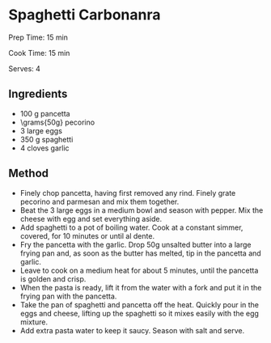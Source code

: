 # Spaghetti Carbonanra

Prep Time: 15 min

Cook Time: 15 min

Serves: 4
## Ingredients
* 100 g pancetta
* \grams{50g} pecorino
* 3 large eggs
* 350 g spaghetti
* 4 cloves garlic


## Method
* Finely chop pancetta, having first removed any rind. Finely grate pecorino and parmesan and mix them together.
* Beat the 3 large eggs in a medium bowl and season with pepper. Mix the cheese with egg and set everything aside.
* Add spaghetti to a pot of boiling water. Cook at a constant simmer, covered, for 10 minutes or until al dente.
* Fry the pancetta with the garlic. Drop 50g unsalted butter into a large frying pan and, as soon as the butter has melted, tip in the pancetta and garlic.
* Leave to cook on a medium heat for about 5 minutes, until the pancetta is golden and crisp.
* When the pasta is ready, lift it from the water with a fork and put it in the frying pan with the pancetta.
* Take the pan of spaghetti and pancetta off the heat. Quickly pour in the eggs and cheese, lifting up the spaghetti so it mixes easily with the egg mixture.
* Add extra pasta water to keep it saucy. Season with salt and serve.
